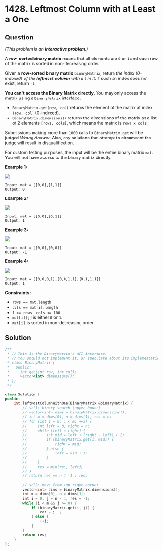 # 1428. Leftmost Column with at Least a One

## Question

_\(This problem is an **interactive problem**.\)_

A **row-sorted binary matrix** means that all elements are `0` or `1` and each row of the matrix is sorted in non-decreasing order.

Given a **row-sorted binary matrix** `binaryMatrix`, return _the index \(0-indexed\) of the **leftmost column** with a 1 in it_. If such an index does not exist, return `-1`.

**You can't access the Binary Matrix directly.** You may only access the matrix using a `BinaryMatrix` interface:

* `BinaryMatrix.get(row, col)` returns the element of the matrix at index `(row, col)` \(0-indexed\).
* `BinaryMatrix.dimensions()` returns the dimensions of the matrix as a list of 2 elements `[rows, cols]`, which means the matrix is `rows x cols`.

Submissions making more than `1000` calls to `BinaryMatrix.get` will be judged _Wrong Answer_. Also, any solutions that attempt to circumvent the judge will result in disqualification.

For custom testing purposes, the input will be the entire binary matrix `mat`. You will not have access to the binary matrix directly.

**Example 1:**

![](https://assets.leetcode.com/uploads/2019/10/25/untitled-diagram-5.jpg)

```text
Input: mat = [[0,0],[1,1]]
Output: 0
```

**Example 2:**

![](https://assets.leetcode.com/uploads/2019/10/25/untitled-diagram-4.jpg)

```text
Input: mat = [[0,0],[0,1]]
Output: 1
```

**Example 3:**

![](https://assets.leetcode.com/uploads/2019/10/25/untitled-diagram-3.jpg)

```text
Input: mat = [[0,0],[0,0]]
Output: -1
```

**Example 4:**

![](https://assets.leetcode.com/uploads/2019/10/25/untitled-diagram-6.jpg)

```text
Input: mat = [[0,0,0,1],[0,0,1,1],[0,1,1,1]]
Output: 1
```

**Constraints:**

* `rows == mat.length`
* `cols == mat[i].length`
* `1 <= rows, cols <= 100`
* `mat[i][j]` is either `0` or `1`.
* `mat[i]` is sorted in non-decreasing order.

## Solution

```cpp
/**
 * // This is the BinaryMatrix's API interface.
 * // You should not implement it, or speculate about its implementation
 * class BinaryMatrix {
 *   public:
 *     int get(int row, int col);
 *     vector<int> dimensions();
 * };
 */

class Solution {
public:
    int leftMostColumnWithOne(BinaryMatrix &binaryMatrix) {
        // sol1: binary search (upper bound)
        // vector<int> dims = binaryMatrix.dimensions();
        // int m = dims[0], n = dims[1], res = n;
        // for (int i = 0; i < m; ++i) {
        //     int left = 0, right = n;
        //     while (left < right) {
        //         int mid = left + (right - left) / 2;
        //         if (binaryMatrix.get(i, mid)) {
        //             right = mid;
        //         } else {
        //             left = mid + 1;
        //         }
        //     }
        //     res = min(res, left);
        // }
        // return res == n ? -1 : res;
        
        // sol2: move from top right corner
        vector<int> dims = binaryMatrix.dimensions();
        int m = dims[0], n = dims[1];
        int i = 0, j = n - 1, res = -1;
        while (i < m && j >= 0) {
            if (binaryMatrix.get(i, j)) {
                res = j--;
            } else {
                ++i;
            }
        }
        return res;
    }
};
```

